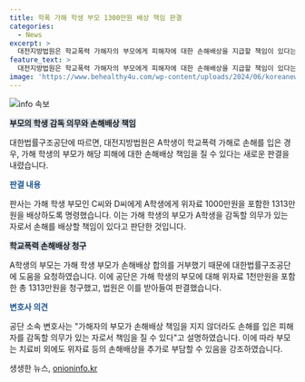 ```yaml
---
title: 학폭 가해 학생 부모 1300만원 배상 책임 판결
categories:
  - News
excerpt: >
  대전지방법원은 학교폭력 가해자의 부모에게 피해자에 대한 손해배상을 지급할 책임이 있다는 새로운 사례를 판결했다. A학생의 부모는 가해자 B학생의 부모에 대해 손해배상을 청구했는데, 법원은 이를 인정하고 1313만9831원을 배상할 것을 명령했다. 이 사례는 가해자의 부모가 직접 책임을 지지 않더라도 손해배상의 책임을 질 수 있다는 점에서 주목받고 있다. 해당 법률구조공단 소속 변호사는 부모가 손해배상 책임을 지지 않을지라도, 손해배상을 추가로 부담해야 할 수 있다고 설명했다. 
feature_text: >
  대전지방법원은 학교폭력 가해자의 부모에게 피해자에 대한 손해배상을 지급할 책임이 있다는 새로운 사례를 판결했다. A학생의 부모는 가해자 B학생의 부모에 대해 손해배상을 청구했는데, 법원은 이를 인정하고 1313만9831원을 배상할 것을 명령했다. 이 사례는 가해자의 부모가 직접 책임을 지지 않더라도 손해배상의 책임을 질 수 있다는 점에서 주목받고 있다. 해당 법률구조공단 소속 변호사는 부모가 손해배상 책임을 지지 않을지라도, 손해배상을 추가로 부담해야 할 수 있다고 설명했다. 
image: 'https://www.behealthy4u.com/wp-content/uploads/2024/06/koreanews.jpg'
---
```


<p><img src="https://www.behealthy4u.com/wp-content/uploads/2024/06/koreanews.jpg" alt="info 속보" /></p>

<p><b><span style="background-color: #21538527;">부모의 학생 감독 의무와 손해배상 책임</span></b></p>

<p data-ke-size="size16">대한법률구조공단에 따르면, 대전지방법원은 A학생이 학교폭력 가해로 손해를 입은 경우, 가해 학생의 부모가 해당 피해에 대한 손해배상 책임을 질 수 있다는 새로운 판결을 내렸습니다.</p>

<p><b><span style="color: #1a5490;">판결 내용</span></b></p>

<p data-ke-size="size16">판사는 가해 학생 부모인 C씨와 D씨에게 A학생에게 위자료 1000만원을 포함한 1313만원을 배상하도록 명령했습니다. 이는 가해 학생의 부모가 A학생을 감독할 의무가 있는 자로서 손해를 배상할 책임이 있다고 판단한 것입니다.</p>

<p><b><span style="background-color: #21538527;">학교폭력 손해배상 청구</span></b></p>

<p data-ke-size="size16">A학생의 부모는 가해 학생 부모가 손해배상 합의를 거부했기 때문에 대한법률구조공단에 도움을 요청하였습니다. 이에 공단은 가해 학생의 부모에 대해 위자료 1천만원을 포함한 총 1313만원을 청구했고, 법원은 이를 받아들여 판결했습니다.</p>

<p><b><span style="color: #1a5490;">변호사 의견</span></b></p>

<p data-ke-size="size16">공단 소속 변호사는 "가해자의 부모가 손해배상 책임을 지지 않더라도 손해를 입은 피해자를 감독할 의무가 있는 자로서 책임을 질 수 있다"고 설명하였습니다. 이에 따라 부모는 치료비 외에도 위자료 등의 손해배상을 추가로 부담할 수 있음을 강조하였습니다.</p>
생생한 뉴스, <a href="https://onioninfo.kr" rel="dofollow">onioninfo.kr</a>


